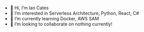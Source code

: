 - 👋 Hi, I’m Ian Cates
- 👀 I’m interested in Serverless Architecture, Python, React, C#
- 🌱 I’m currently learning Docker, AWS SAM
- 💞️ I’m looking to collaborate on nothing currently!

<!---
iancatez/iancatez is a ✨ special ✨ repository because its `README.md` (this file) appears on your GitHub profile.
You can click the Preview link to take a look at your changes.
--->
